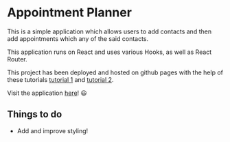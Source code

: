# Appointment Planner

This is a simple application which allows users to add contacts and then add appointments which any of the said contacts.

This application runs on React and uses various Hooks, as well as React Router. 

This project has been deployed and hosted on github pages with the help of these tutorials [tutorial 1](https://www.youtube.com/watch?v=2hM5viLMJpA) and [tutorial 2](https://www.youtube.com/watch?v=1wDzEjXbblM). 

Visit the application [here](https://quantumomid.github.io/AppointmentPlanner/)! :smiley:

## Things to do
- Add and improve styling!